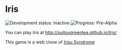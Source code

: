 Iris
====
![Development status: Inactive](https://img.shields.io/badge/Development%20status-Inactive-red.svg)
![Progress: Pre-Alpha](https://img.shields.io/badge/Progress-Pre--Alpha-red.svg)

You can play Iris at http://suitougreentea.github.io/Iris/

This game is a web clone of [Irisu Syndrome](http://members.jcom.home.ne.jp/wtetsu/irisu/manual.html)
